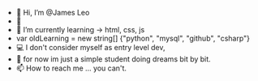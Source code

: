 - 👋 Hi, I’m @James Leo
- 👀 	
- 🌱 I’m currently learning -> html, css, js
- var oldLearning = new string[] {"python", "mysql", "github", "csharp"}
- 💻 I don't consider myself as entry level dev, 
- 💞️ 	for now im just a simple student doing dreams bit by bit.
- 📫 How to reach me ... you can't.

<!---
JamesWithLeo/JamesWithLeo is a ✨ special ✨ repository because its `README.md` (this file) appears on your GitHub profile.
You can click the Preview link to take a look at your changes.
--->
